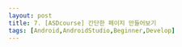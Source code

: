 ```yaml
---
layout: post
title: 7. [ASDcourse] 간단한 페이지 만들어보기
tags: [Android,AndroidStudio,Beginner,Develop]
---
```

